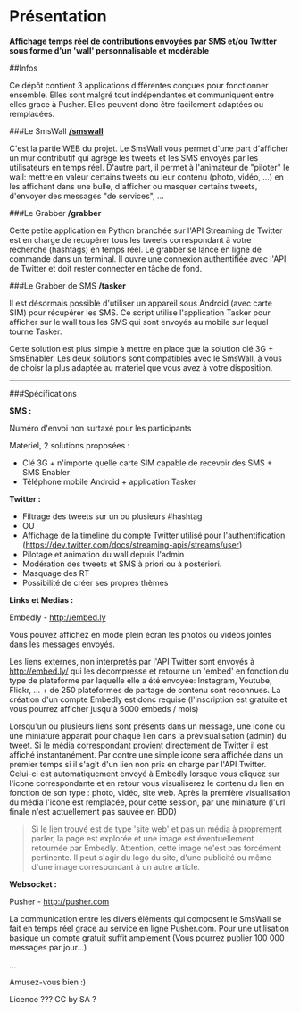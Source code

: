 Présentation
============

__Affichage temps réel de contributions envoyées par SMS et/ou Twitter sous forme d'un 'wall' personnalisable et modérable__


##Infos

Ce dépôt contient 3 applications différentes conçues pour fonctionner ensemble. Elles sont malgré tout indépendantes et communiquent entre elles grace à Pusher. Elles peuvent donc être facilement adaptées ou remplacées.


###Le SmsWall
__[/smswall](https://github.com/assobug/smswall/tree/master/smswall#smswall)__



C'est la partie WEB du projet. Le SmsWall vous permet d'une part d'afficher un mur contributif qui agrège les tweets et les SMS envoyés par les utilisateurs en temps réel. D'autre part, il permet à l'animateur de "piloter" le wall: mettre en valeur certains tweets ou leur contenu (photo, vidéo, ...) en les affichant dans une bulle, d'afficher ou masquer certains tweets, d'envoyer des messages "de services", ...

###Le Grabber
__/grabber__

Cette petite application en Python branchée sur l'API Streaming de Twitter est en charge de récupérer tous les tweets correspondant à votre recherche (hashtags) en temps réel. Le grabber se lance en ligne de commande dans un terminal. Il ouvre une connexion authentifiée avec l'API de Twitter et doit rester connecter en tâche de fond.

###Le Grabber de SMS
__/tasker__

Il est désormais possible d'utiliser un appareil sous Android (avec carte SIM) pour récupérer les SMS. Ce script utilise l'application Tasker pour afficher sur le wall tous les SMS qui sont envoyés au mobile sur lequel tourne Tasker.

Cette solution est plus simple à mettre en place que la solution clé 3G + SmsEnabler. Les deux solutions sont compatibles avec le SmsWall, à vous de choisr la plus adaptée au materiel que vous avez à votre disposition. 


---

###Spécifications


__SMS :__

Numéro d'envoi non surtaxé pour les participants

Materiel, 2 solutions proposées :

+   Clé 3G + n'importe quelle carte SIM capable de recevoir des SMS + SMS Enabler
+   Téléphone mobile Android + application Tasker

__Twitter :__

-   Filtrage des tweets sur un ou plusieurs #hashtag
-   OU
-    Affichage de la timeline du compte Twitter utilisé pour l'authentification (https://dev.twitter.com/docs/streaming-apis/streams/user)
-   Pilotage et animation du wall depuis l'admin
-   Modération des tweets et SMS à priori ou à posteriori.
-   Masquage des RT
-   Possibilité de créer ses propres thèmes


__Links et Medias :__

Embedly - http://embed.ly

Vous pouvez affichez en mode plein écran les photos ou vidéos jointes dans les messages envoyés.

Les liens externes, non interpretés par l'API Twitter sont envoyés à http://embed.ly/ qui les décompresse et retourne un 'embed' en fonction du type de plateforme par laquelle elle a été envoyée: Instagram, Youtube, Flickr, ... + de 250 plateformes de partage de contenu sont reconnues. La création d'un compte Embedly est donc requise (l'inscription est gratuite et vous pourrez afficher jusqu'à 5000 embeds / mois)

Lorsqu'un ou plusieurs liens sont présents dans un message, une icone ou une miniature apparait pour chaque lien dans la prévisualisation (admin) du tweet. Si le média correspondant provient directement de Twitter il est affiché instantanément. Par contre une simple icone sera affichée dans un premier temps si il s'agit d'un lien non pris en charge par l'API Twitter. Celui-ci est automatiquement envoyé à Embedly lorsque vous cliquez sur l'icone correspondante et en retour vous visualiserez le contenu du lien en fonction de son type : photo, vidéo, site web. Après la première visualisation du média l'icone est remplacée, pour cette session, par une miniature (l'url finale n'est actuellement pas sauvée en BDD)

> 	Si le lien trouvé est de type 'site web' et pas un média à proprement parler, la page est explorée et une image est éventuellement retournée par Embedly. Attention, cette image ne'est pas forcément pertinente. Il peut s'agir du logo du site, d'une publicité ou même d'une image correspondant à un autre article.

__Websocket :__

Pusher - http://pusher.com

La communication entre les divers éléments qui composent le SmsWall se fait en temps réel grace au service en ligne Pusher.com. Pour une utilisation basique un compte gratuit suffit amplement (Vous pourrez publier 100 000 messages par jour...)

...

Amusez-vous bien :)


Licence ???
CC by SA ?

